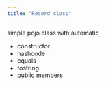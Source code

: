 ```yaml
---
title: "Record class"
---
```


simple pojo class with automatic
- constructor
- hashcode
- equals
- tostring
- public members